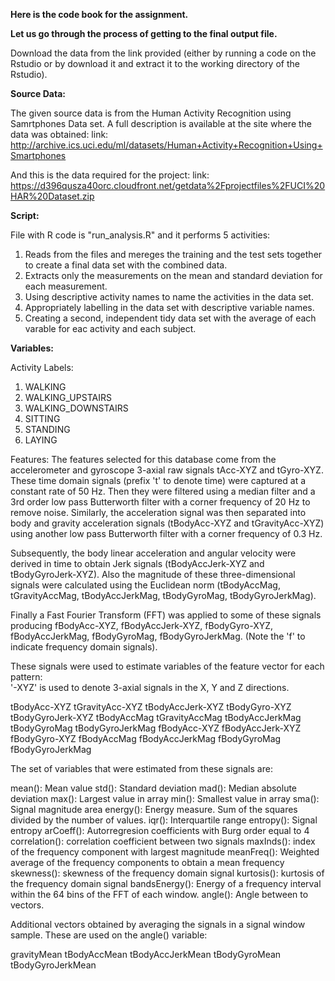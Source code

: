 **Here is the code book for the assignment.**

**Let us go through the process of getting to the final output file.**

Download the data from the link provided (either by running a code on the Rstudio or by download it and extract it to the working directory of the Rstudio).

**Source Data:**

The given source data is from the Human Activity Recognition using Samrtphones Data set. A full description is available at the site where the data was obtained:
link: http://archive.ics.uci.edu/ml/datasets/Human+Activity+Recognition+Using+Smartphones

And this is the data required for the project:
link: https://d396qusza40orc.cloudfront.net/getdata%2Fprojectfiles%2FUCI%20HAR%20Dataset.zip 

**Script:**

File with R code is "run_analysis.R" and it performs 5 activities:

1. Reads from the files and mereges the training and the test sets together to create a final data set with the combined data.
2. Extracts only the measurements on the mean and standard deviation for each measurement.
3. Using descriptive activity names to name the activities in the data set.
4. Appropriately labelling in the data set with descriptive variable names.
5. Creating a second, independent tidy data set with the average of each varable for eac activity and each subject.

**Variables:**

Activity Labels: 
1. WALKING
2. WALKING_UPSTAIRS
3. WALKING_DOWNSTAIRS
4. SITTING
5. STANDING
6. LAYING

Features:
The features selected for this database come from the accelerometer and gyroscope 3-axial raw signals tAcc-XYZ and tGyro-XYZ. These time domain signals (prefix 't' to denote time) were captured at a constant rate of 50 Hz. Then they were filtered using a median filter and a 3rd order low pass Butterworth filter with a corner frequency of 20 Hz to remove noise. Similarly, the acceleration signal was then separated into body and gravity acceleration signals (tBodyAcc-XYZ and tGravityAcc-XYZ) using another low pass Butterworth filter with a corner frequency of 0.3 Hz. 

Subsequently, the body linear acceleration and angular velocity were derived in time to obtain Jerk signals (tBodyAccJerk-XYZ and tBodyGyroJerk-XYZ). Also the magnitude of these three-dimensional signals were calculated using the Euclidean norm (tBodyAccMag, tGravityAccMag, tBodyAccJerkMag, tBodyGyroMag, tBodyGyroJerkMag). 

Finally a Fast Fourier Transform (FFT) was applied to some of these signals producing fBodyAcc-XYZ, fBodyAccJerk-XYZ, fBodyGyro-XYZ, fBodyAccJerkMag, fBodyGyroMag, fBodyGyroJerkMag. (Note the 'f' to indicate frequency domain signals). 

These signals were used to estimate variables of the feature vector for each pattern:  
'-XYZ' is used to denote 3-axial signals in the X, Y and Z directions.

tBodyAcc-XYZ
tGravityAcc-XYZ
tBodyAccJerk-XYZ
tBodyGyro-XYZ
tBodyGyroJerk-XYZ
tBodyAccMag
tGravityAccMag
tBodyAccJerkMag
tBodyGyroMag
tBodyGyroJerkMag
fBodyAcc-XYZ
fBodyAccJerk-XYZ
fBodyGyro-XYZ
fBodyAccMag
fBodyAccJerkMag
fBodyGyroMag
fBodyGyroJerkMag

The set of variables that were estimated from these signals are: 

mean(): Mean value
std(): Standard deviation
mad(): Median absolute deviation 
max(): Largest value in array
min(): Smallest value in array
sma(): Signal magnitude area
energy(): Energy measure. Sum of the squares divided by the number of values. 
iqr(): Interquartile range 
entropy(): Signal entropy
arCoeff(): Autorregresion coefficients with Burg order equal to 4
correlation(): correlation coefficient between two signals
maxInds(): index of the frequency component with largest magnitude
meanFreq(): Weighted average of the frequency components to obtain a mean frequency
skewness(): skewness of the frequency domain signal 
kurtosis(): kurtosis of the frequency domain signal 
bandsEnergy(): Energy of a frequency interval within the 64 bins of the FFT of each window.
angle(): Angle between to vectors.

Additional vectors obtained by averaging the signals in a signal window sample. These are used on the angle() variable:

gravityMean
tBodyAccMean
tBodyAccJerkMean
tBodyGyroMean
tBodyGyroJerkMean
